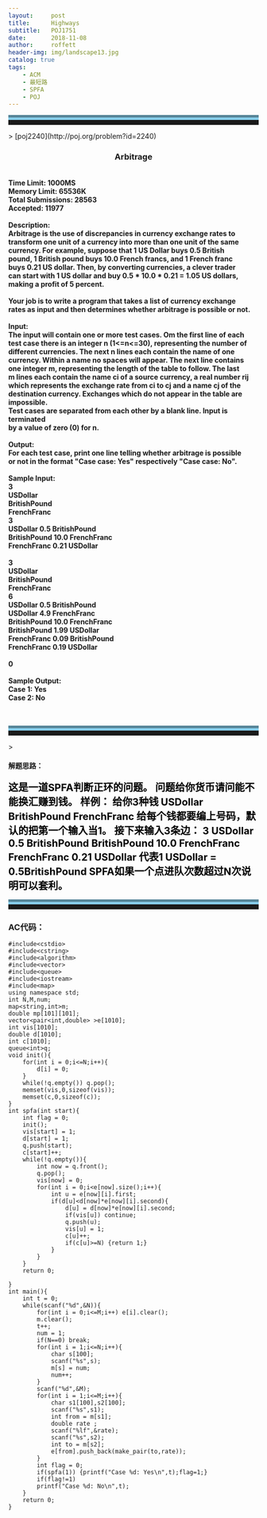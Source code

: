 ```yaml
---
layout:     post
title:      Highways
subtitle:   POJ1751
date:       2018-11-08
author:     roffett
header-img: img/landscape13.jpg
catalog: true
tags:
    - ACM
    - 最短路
    - SPFA
    - POJ
---
```


<hr style="height:10px;border:none;border-top:10px groove skyblue;" />>
[poj2240](http://poj.org/problem?id=2240)

<div style="font-weight:bold;">
<h3 align="center">Arbitrage</h3><br />
Time Limit: 1000MS<br />
Memory Limit: 65536K<br />
Total Submissions: 28563<br />
Accepted: 11977<br />
<br />
Description:<br />
Arbitrage is the use of discrepancies in currency exchange rates to <br />
transform one unit of a currency into more than one unit of the same<br />
currency. For example, suppose that 1 US Dollar buys 0.5 British <br />
pound, 1 British pound buys 10.0 French francs, and 1 French franc<br />
buys 0.21 US dollar. Then, by converting currencies, a clever trader <br />
can start with 1 US dollar and buy 0.5 * 10.0 * 0.21 = 1.05 US dollars, <br />
making a profit of 5 percent. <br />
<br />
Your job is to write a program that takes a list of currency exchange <br />
rates as input and then determines whether arbitrage is possible or not. <br />
<br />
Input:<br />
The input will contain one or more test cases. Om the first line of each<br />
test case there is an integer n (1<=n<=30), representing the number of<br />
different currencies. The next n lines each contain the name of one <br />
currency. Within a name no spaces will appear. The next line contains <br />
one integer m, representing the length of the table to follow. The last<br />
m lines each contain the name ci of a source currency, a real number rij<br />
which represents the exchange rate from ci to cj and a name cj of the <br />
destination currency. Exchanges which do not appear in the table are impossible. <br />
Test cases are separated from each other by a blank line. Input is terminated <br />
by a value of zero (0) for n.<br />
<br />
Output:<br />
For each test case, print one line telling whether arbitrage is possible <br />
or not in the format "Case case: Yes" respectively "Case case: No".<br />
<br />
Sample Input:<br />
3<br />
USDollar<br />
BritishPound<br />
FrenchFranc<br />
3<br />
USDollar 0.5 BritishPound<br />
BritishPound 10.0 FrenchFranc<br />
FrenchFranc 0.21 USDollar<br />
<br />
3<br />
USDollar<br />
BritishPound<br />
FrenchFranc<br />
6<br />
USDollar 0.5 BritishPound<br />
USDollar 4.9 FrenchFranc<br />
BritishPound 10.0 FrenchFranc<br />
BritishPound 1.99 USDollar<br />
FrenchFranc 0.09 BritishPound<br />
FrenchFranc 0.19 USDollar<br />
<br />
0<br />
<br />
Sample Output:<br />
Case 1: Yes<br />
Case 2: No<br />
<br />
<br /></div>

<hr style="height:10px;border:none;border-top:10px groove skyblue;" />>

#### 解题思路：  

<div style = "font-size:20px;font-weight:bold;color:black;">
这是一道SPFA判断正环的问题。
问题给你货币请问能不能换汇赚到钱。
样例：
给你3种钱
USDollar
BritishPound
FrenchFranc
给每个钱都要编上号码，默认的把第一个输入当1。
接下来输入3条边：
3
USDollar 0.5 BritishPound
BritishPound 10.0 FrenchFranc
FrenchFranc 0.21 USDollar
代表1 USDollar = 0.5BritishPound
SPFA如果一个点进队次数超过N次说明可以套利。
<br />
</div>

<hr style="height:10px;border:none;border-top:10px groove skyblue;" />

### AC代码：
    #include<cstdio>
    #include<cstring>
    #include<algorithm>
    #include<vector>
    #include<queue>
    #include<iostream>
    #include<map>
    using namespace std;
    int N,M,num;
    map<string,int>m;
    double mp[101][101];
    vector<pair<int,double> >e[1010];
    int vis[1010];
    double d[1010];
    int c[1010];
    queue<int>q;
    void init(){
        for(int i = 0;i<=N;i++){
            d[i] = 0;
        }
        while(!q.empty()) q.pop();
        memset(vis,0,sizeof(vis));
        memset(c,0,sizeof(c));
    }
    int spfa(int start){
        int flag = 0;
        init();
        vis[start] = 1;
        d[start] = 1;
        q.push(start);
        c[start]++;
        while(!q.empty()){
            int now = q.front();
            q.pop();
            vis[now] = 0;
            for(int i = 0;i<e[now].size();i++){
                int u = e[now][i].first;
                if(d[u]<d[now]*e[now][i].second){
                    d[u] = d[now]*e[now][i].second;
                    if(vis[u]) continue;
                    q.push(u);
                    vis[u] = 1;
                    c[u]++;
                    if(c[u]>=N) {return 1;}
                }
            }
        }
        return 0;

    }
    int main(){
        int t = 0;
        while(scanf("%d",&N)){
            for(int i = 0;i<=M;i++) e[i].clear();
            m.clear();
            t++;
            num = 1; 
            if(N==0) break;
            for(int i = 1;i<=N;i++){
                char s[100];
                scanf("%s",s);
                m[s] = num;
                num++;
            }
            scanf("%d",&M);
            for(int i = 1;i<=M;i++){
                char s1[100],s2[100];
                scanf("%s",s1);
                int from = m[s1];
                double rate ;
                scanf("%lf",&rate);
                scanf("%s",s2);
                int to = m[s2];
                e[from].push_back(make_pair(to,rate));
            }
            int flag = 0;
            if(spfa(1)) {printf("Case %d: Yes\n",t);flag=1;}
            if(flag!=1)
            printf("Case %d: No\n",t);
        }
        return 0;
    }